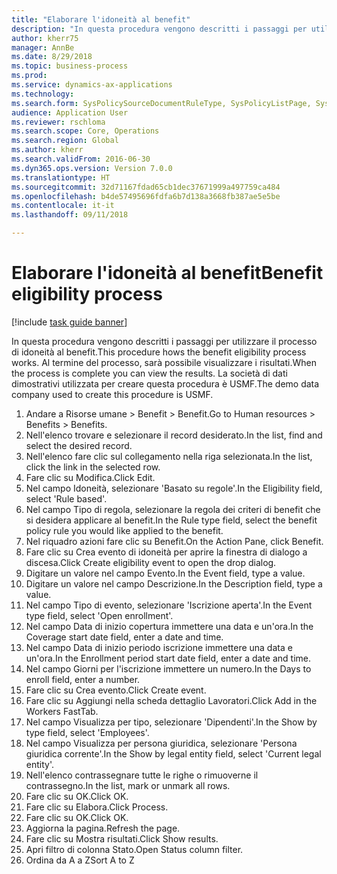 ```yaml
--- 
title: "Elaborare l'idoneità al benefit"
description: "In questa procedura vengono descritti i passaggi per utilizzare il processo di idoneità al benefit."
author: kherr75
manager: AnnBe
ms.date: 8/29/2018
ms.topic: business-process
ms.prod: 
ms.service: dynamics-ax-applications
ms.technology: 
ms.search.form: SysPolicySourceDocumentRuleType, SysPolicyListPage, SysPolicy, HcmBenefitEligibilityPolicy, HcmBenefit
audience: Application User
ms.reviewer: rschloma
ms.search.scope: Core, Operations
ms.search.region: Global
ms.author: kherr
ms.search.validFrom: 2016-06-30
ms.dyn365.ops.version: Version 7.0.0
ms.translationtype: HT
ms.sourcegitcommit: 32d71167fdad65cb1dec37671999a497759ca484
ms.openlocfilehash: b4de57495696fdfa6b7d138a3668fb387ae5e5be
ms.contentlocale: it-it
ms.lasthandoff: 09/11/2018

---
```

# <a name="benefit-eligibility-process"></a><span data-ttu-id="0b2fe-103">Elaborare l'idoneità al benefit</span><span class="sxs-lookup"><span data-stu-id="0b2fe-103">Benefit eligibility process</span></span>

[!include [task guide banner](../../includes/task-guide-banner.md)]

<span data-ttu-id="0b2fe-104">In questa procedura vengono descritti i passaggi per utilizzare il processo di idoneità al benefit.</span><span class="sxs-lookup"><span data-stu-id="0b2fe-104">This procedure hows the benefit eligibility process works.</span></span> <span data-ttu-id="0b2fe-105">Al termine del processo, sarà possibile visualizzare i risultati.</span><span class="sxs-lookup"><span data-stu-id="0b2fe-105">When the process is complete you can view the results.</span></span> <span data-ttu-id="0b2fe-106">La società di dati dimostrativi utilizzata per creare questa procedura è USMF.</span><span class="sxs-lookup"><span data-stu-id="0b2fe-106">The demo data company used to create this procedure is USMF.</span></span>

1. <span data-ttu-id="0b2fe-107">Andare a Risorse umane > Benefit > Benefit.</span><span class="sxs-lookup"><span data-stu-id="0b2fe-107">Go to Human resources > Benefits > Benefits.</span></span>
2. <span data-ttu-id="0b2fe-108">Nell'elenco trovare e selezionare il record desiderato.</span><span class="sxs-lookup"><span data-stu-id="0b2fe-108">In the list, find and select the desired record.</span></span>
3. <span data-ttu-id="0b2fe-109">Nell'elenco fare clic sul collegamento nella riga selezionata.</span><span class="sxs-lookup"><span data-stu-id="0b2fe-109">In the list, click the link in the selected row.</span></span>
4. <span data-ttu-id="0b2fe-110">Fare clic su Modifica.</span><span class="sxs-lookup"><span data-stu-id="0b2fe-110">Click Edit.</span></span>
5. <span data-ttu-id="0b2fe-111">Nel campo Idoneità, selezionare 'Basato su regole'.</span><span class="sxs-lookup"><span data-stu-id="0b2fe-111">In the Eligibility field, select 'Rule based'.</span></span>
6. <span data-ttu-id="0b2fe-112">Nel campo Tipo di regola, selezionare la regola dei criteri di benefit che si desidera applicare al benefit.</span><span class="sxs-lookup"><span data-stu-id="0b2fe-112">In the Rule type field, select the benefit policy rule you would like applied to the benefit.</span></span>
7. <span data-ttu-id="0b2fe-113">Nel riquadro azioni fare clic su Benefit.</span><span class="sxs-lookup"><span data-stu-id="0b2fe-113">On the Action Pane, click Benefit.</span></span>
8. <span data-ttu-id="0b2fe-114">Fare clic su Crea evento di idoneità per aprire la finestra di dialogo a discesa.</span><span class="sxs-lookup"><span data-stu-id="0b2fe-114">Click Create eligibility event to open the drop dialog.</span></span>
9. <span data-ttu-id="0b2fe-115">Digitare un valore nel campo Evento.</span><span class="sxs-lookup"><span data-stu-id="0b2fe-115">In the Event field, type a value.</span></span>
10. <span data-ttu-id="0b2fe-116">Digitare un valore nel campo Descrizione.</span><span class="sxs-lookup"><span data-stu-id="0b2fe-116">In the Description field, type a value.</span></span>
11. <span data-ttu-id="0b2fe-117">Nel campo Tipo di evento, selezionare 'Iscrizione aperta'.</span><span class="sxs-lookup"><span data-stu-id="0b2fe-117">In the Event type field, select 'Open enrollment'.</span></span>
12. <span data-ttu-id="0b2fe-118">Nel campo Data di inizio copertura immettere una data e un'ora.</span><span class="sxs-lookup"><span data-stu-id="0b2fe-118">In the Coverage start date field, enter a date and time.</span></span>
13. <span data-ttu-id="0b2fe-119">Nel campo Data di inizio periodo iscrizione immettere una data e un'ora.</span><span class="sxs-lookup"><span data-stu-id="0b2fe-119">In the Enrollment period start date field, enter a date and time.</span></span>
14. <span data-ttu-id="0b2fe-120">Nel campo Giorni per l'iscrizione immettere un numero.</span><span class="sxs-lookup"><span data-stu-id="0b2fe-120">In the Days to enroll field, enter a number.</span></span>
15. <span data-ttu-id="0b2fe-121">Fare clic su Crea evento.</span><span class="sxs-lookup"><span data-stu-id="0b2fe-121">Click Create event.</span></span>
16. <span data-ttu-id="0b2fe-122">Fare clic su Aggiungi nella scheda dettaglio Lavoratori.</span><span class="sxs-lookup"><span data-stu-id="0b2fe-122">Click Add in the Workers FastTab.</span></span>
17. <span data-ttu-id="0b2fe-123">Nel campo Visualizza per tipo, selezionare 'Dipendenti'.</span><span class="sxs-lookup"><span data-stu-id="0b2fe-123">In the Show by type field, select 'Employees'.</span></span>
18. <span data-ttu-id="0b2fe-124">Nel campo Visualizza per persona giuridica, selezionare 'Persona giuridica corrente'.</span><span class="sxs-lookup"><span data-stu-id="0b2fe-124">In the Show by legal entity field, select 'Current legal entity'.</span></span>
19. <span data-ttu-id="0b2fe-125">Nell'elenco contrassegnare tutte le righe o rimuoverne il contrassegno.</span><span class="sxs-lookup"><span data-stu-id="0b2fe-125">In the list, mark or unmark all rows.</span></span>
20. <span data-ttu-id="0b2fe-126">Fare clic su OK.</span><span class="sxs-lookup"><span data-stu-id="0b2fe-126">Click OK.</span></span>
21. <span data-ttu-id="0b2fe-127">Fare clic su Elabora.</span><span class="sxs-lookup"><span data-stu-id="0b2fe-127">Click Process.</span></span>
22. <span data-ttu-id="0b2fe-128">Fare clic su OK.</span><span class="sxs-lookup"><span data-stu-id="0b2fe-128">Click OK.</span></span>
23. <span data-ttu-id="0b2fe-129">Aggiorna la pagina.</span><span class="sxs-lookup"><span data-stu-id="0b2fe-129">Refresh the page.</span></span>
24. <span data-ttu-id="0b2fe-130">Fare clic su Mostra risultati.</span><span class="sxs-lookup"><span data-stu-id="0b2fe-130">Click Show results.</span></span>
25. <span data-ttu-id="0b2fe-131">Apri filtro di colonna Stato.</span><span class="sxs-lookup"><span data-stu-id="0b2fe-131">Open Status column filter.</span></span>
26. <span data-ttu-id="0b2fe-132">Ordina da A a Z</span><span class="sxs-lookup"><span data-stu-id="0b2fe-132">Sort A to Z</span></span>


